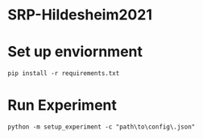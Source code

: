 # SRP-Hildesheim2021




# Set up enviornment

```
pip install -r requirements.txt
```



# Run Experiment 

```
python -m setup_experiment -c "path\to\config\.json"
```